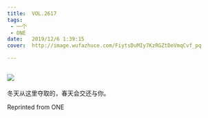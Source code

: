 ```yaml
---
title:	VOL.2617
tags:
 - 一个
 - ONE
date:	2019/12/6 1:39:15
cover:	http://image.wufazhuce.com/FiytsDuMIy7KzRGZtDeVmqCvf_pq

---
```

![](http://image.wufazhuce.com/FiytsDuMIy7KzRGZtDeVmqCvf_pq)
---

冬天从这里夺取的，春天会交还与你。
 
Reprinted from ONE
